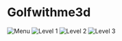 # Golfwithme3d

![Menu](https://user-images.githubusercontent.com/116105281/212476755-9db68166-af2c-48ad-8108-bbfe67b9c703.png)
![Level 1](https://user-images.githubusercontent.com/116105281/212476759-e2b7ad7c-cb93-4df4-9a66-0237999479e2.png)
![Level 2](https://user-images.githubusercontent.com/116105281/212476760-3f4b6d08-c28d-468e-9e70-c60a4ed016ae.png)
![Level 3](https://user-images.githubusercontent.com/116105281/212476761-ebf35659-7249-4eb6-9b49-74c1e4a38944.png)
